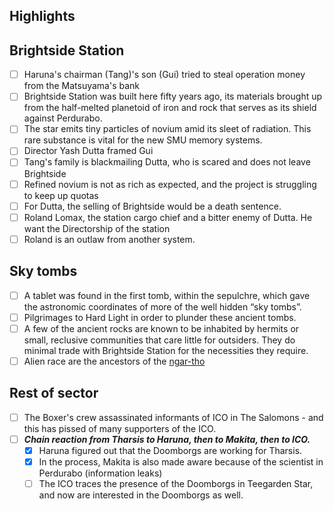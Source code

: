 ## Highlights

## Brightside Station

- [ ] Haruna's chairman (Tang)'s son (Gui) tried to steal operation money from the Matsuyama's bank 
- [ ] Brightside Station was built here fifty years ago, its materials brought up from the half-melted planetoid of iron and rock that serves as its shield against Perdurabo.
- [ ] The star emits tiny particles of novium amid its sleet of radiation. This rare substance is vital for the new SMU memory systems.
- [ ] Director Yash Dutta framed Gui
- [ ] Tang's family is blackmailing Dutta, who is scared and does not leave Brightside
- [ ] Refined novium is not as rich as expected, and the project is struggling to keep up quotas
- [ ] For Dutta, the selling of Brightside would be a death sentence.
- [ ] Roland Lomax, the station cargo chief and a bitter enemy of Dutta. He want the Directorship of the station
- [ ] Roland is an outlaw from another system.

## Sky tombs

- [ ] A tablet was found in the first tomb, within the sepulchre, which gave the astronomic coordinates of more of the well hidden “sky tombs”.
- [ ] Pilgrimages to Hard Light in order to plunder these ancient tombs.
- [ ] A few of the ancient rocks are known to be inhabited by hermits or small, reclusive communities that care little for outsiders. They do minimal trade with Brightside Station for the necessities they require.
- [ ] Alien race are the ancestors of the [ngar-tho](../arrival/statblocks/ngar-tho.md)

## Rest of sector

- [ ] The Boxer's crew assassinated informants of ICO in The Salomons - and this has pissed of many supporters of the ICO.
- [ ] ***Chain reaction from Tharsis to Haruna, then to Makita, then to ICO.***
	- [x] Haruna figured out that the Doomborgs are working for Tharsis.
	- [x] In the process, Makita is also made aware because of the scientist in Perdurabo (information leaks)
	- [ ] The ICO traces the presence of the Doomborgs in Teegarden Star, and now are interested in the Doomborgs as well.
